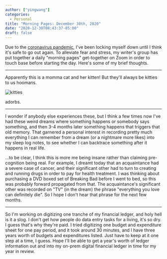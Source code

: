```yaml
---
author: ["yingwang"]
categories:
  - Personal
title: "Morning Pages: December 30th, 2020"
date: "2020-12-30T08:43:37-05:00"
draft: false
---
```


Due to the [coronavirus
pandemic](https://en.wikipedia.org/wiki/2019-20_coronavirus_pandemic), I've been
locking myself down until I think it's safe to go out again. To alleviate fear
and stress, my writer's group has put together a daily "morning pages"
get-together on Zoom in order to touch base before starting the day. Here's some
of my brief thoughts.

__________

Apparently this is a momma cat and her kitten! But they'll always be kitties to
us hoomans.

![kitties](/img/posts/2020/12/30/morning_pages.webp)

adorbs.

__________

I wonder if anybody else experiences these, but I think a few times now I've had
these weird dreams where something happens or somebody says something, and then
3-4 months later something happens that triggers that old memory. That garnered
a personal interest in recording pretty much everything I can remember from a
dream (or a nightmare more likes) into my sleep log notes, to see whether I can
backtrace something after it happens in real life.

...to be clear, I think this is more me being insane rather than claiming
pre-cognition being real. For example, I dreamt today that an acquaintance had a
severe case of cancer, and their significant other had to turn to creating and
running drugs in order to pay for health treatment. I was thinking about
purchasing a DVD boxed set of Breaking Bad before I went to bed, so this was
probably forward propagated from that. The acquaintance's significant other was
recorded on "TV" (in the dream) the phrase "everything you love can definitely
die". So I hope I don't hear that phrase for the next few months.

__________

So I'm working on digitizing one tranche of my financial ledger, and holy hell
is it a slog. I don't get how people do data entry tasks for a living, it's so
dry. I guess that's why they're paid. I tried digitizing one budget and
expenditure sheet for one pay period, and it took around 30 minutes, and I have
three years worth of budgets and expenditures listed. Just have to keep at it
one step at a time, I guess. Hope I'll be able to get a year's worth of ledger
information out and into my on-prem digital financial ledger in time for my year
in review.

